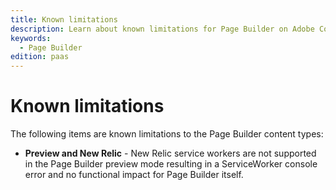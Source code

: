 ```yaml
---
title: Known limitations
description: Learn about known limitations for Page Builder on Adobe Commerce and Magento Open Source frontends.
keywords:
  - Page Builder
edition: paas
---
```


# Known limitations

The following items are known limitations to the Page Builder content types:

- **Preview and New Relic** - New Relic service workers are not supported in the Page Builder preview mode resulting in a ServiceWorker console error and no functional impact for Page Builder itself.
